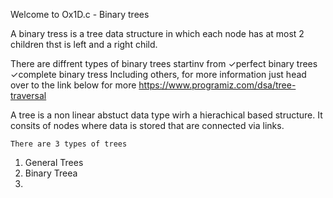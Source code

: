 Welcome to Ox1D.c - Binary trees

A binary tress is a tree data structure in which each node has at most 2 children thst is left and a right child. 

There are diffrent types of binary trees startinv from ✓perfect binary trees
            ✓complete binary tress
Including others, for more information just head over to the link below for more 
https://www.programiz.com/dsa/tree-traversal

A tree is a non linear abstuct data type wirh a hierachical based structure. It consits of nodes where data is stored that are connected via links. 

    There are 3 types of trees
1. General Trees
2. Binary Treea
3. 
